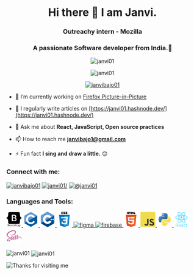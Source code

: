 <h1 align="center"> Hi there 👋 I am Janvi.</h1>
<h3 align="center"> Outreachy intern - <b>Mozilla</b></h3>
<h3 align="center">A passionate Software developer from India.🚀</h3>

<p align="center"> <img src="https://komarev.com/ghpvc/?username=janvi01&label=Profile%20views&color=0e75b6&style=for-the-badge" alt="janvi01" /> </p>
<p align="center"> <img src="https://badges.frapsoft.com/os/v2/open-source.svg?v=103)](https://github.com/janvi01" alt="janvi01" /> </p>

<p align="center"> <a href="https://twitter.com/janvibajo01" target="blank"><img src="https://img.shields.io/twitter/follow/janvibajo01?logo=twitter&style=for-the-badge" alt="janvibajo01" /></a> </p>

- 🔭 I’m currently working on [Firefox Picture-in-Picture](https://www.mozilla.org/en-US/firefox/features/picture-in-picture/)

- 📝 I regularly write articles on [https://janvi01.hashnode.dev/](https://janvi01.hashnode.dev/)

- 💬 Ask me about **React, JavaScript, Open source practices**

- 📫 How to reach me **janvibajo1@gmail.com**

- ⚡ Fun fact **I sing and draw a little.** 😊

<h3 align="left">Connect with me:</h3>
<p align="left">
<a href="https://twitter.com/janvibajo01" target="blank"><img align="center" src="https://raw.githubusercontent.com/rahuldkjain/github-profile-readme-generator/master/src/images/icons/Social/twitter.svg" alt="janvibajo01" height="30" width="40" /></a>
<a href="https://linkedin.com/in/janvi01/" target="blank"><img align="center" src="https://raw.githubusercontent.com/rahuldkjain/github-profile-readme-generator/master/src/images/icons/Social/linked-in-alt.svg" alt="janvi01/" height="30" width="40" /></a>
<a href="https://hashnode.com/@janvi01" target="blank"><img align="center" src="https://raw.githubusercontent.com/rahuldkjain/github-profile-readme-generator/master/src/images/icons/Social/hashnode.svg" alt="@janvi01" height="30" width="40" /></a>
</p>

<h3 align="left">Languages and Tools:</h3>
<p align="left"> <a href="https://getbootstrap.com" target="_blank" rel="noreferrer"> <img src="https://raw.githubusercontent.com/devicons/devicon/master/icons/bootstrap/bootstrap-plain-wordmark.svg" alt="bootstrap" width="40" height="40"/> </a> <a href="https://www.cprogramming.com/" target="_blank" rel="noreferrer"> <img src="https://raw.githubusercontent.com/devicons/devicon/master/icons/c/c-original.svg" alt="c" width="40" height="40"/> </a> <a href="https://www.w3schools.com/cpp/" target="_blank" rel="noreferrer"> <img src="https://raw.githubusercontent.com/devicons/devicon/master/icons/cplusplus/cplusplus-original.svg" alt="cplusplus" width="40" height="40"/> </a> <a href="https://www.w3schools.com/css/" target="_blank" rel="noreferrer"> <img src="https://raw.githubusercontent.com/devicons/devicon/master/icons/css3/css3-original-wordmark.svg" alt="css3" width="40" height="40"/> </a> <a href="https://www.figma.com/" target="_blank" rel="noreferrer"> <img src="https://www.vectorlogo.zone/logos/figma/figma-icon.svg" alt="figma" width="40" height="40"/> </a> <a href="https://firebase.google.com/" target="_blank" rel="noreferrer"> <img src="https://www.vectorlogo.zone/logos/firebase/firebase-icon.svg" alt="firebase" width="40" height="40"/> </a> <a href="https://www.w3.org/html/" target="_blank" rel="noreferrer"> <img src="https://raw.githubusercontent.com/devicons/devicon/master/icons/html5/html5-original-wordmark.svg" alt="html5" width="40" height="40"/> </a> <a href="https://developer.mozilla.org/en-US/docs/Web/JavaScript" target="_blank" rel="noreferrer"> <img src="https://raw.githubusercontent.com/devicons/devicon/master/icons/javascript/javascript-original.svg" alt="javascript" width="40" height="40"/> </a> <a href="https://www.python.org" target="_blank" rel="noreferrer"> <img src="https://raw.githubusercontent.com/devicons/devicon/master/icons/python/python-original.svg" alt="python" width="40" height="40"/> </a> <a href="https://reactjs.org/" target="_blank" rel="noreferrer"> <img src="https://raw.githubusercontent.com/devicons/devicon/master/icons/react/react-original-wordmark.svg" alt="react" width="40" height="40"/> </a> <a href="https://sass-lang.com" target="_blank" rel="noreferrer"> <img src="https://raw.githubusercontent.com/devicons/devicon/master/icons/sass/sass-original.svg" alt="sass" width="40" height="40"/> </a> </p>

<p><img align="left" src="https://github-readme-stats.vercel.app/api?username=janvi01&theme=radical&show_icons=true" alt="janvi01" /></p>

<p>&nbsp;<img align="center" src="https://github-readme-stats.vercel.app/api/top-langs/?username=janvi01&theme=radical&layout=compact" alt="janvi01" /></p>
<img height="120" alt="Thanks for visiting me" width="100%" src="https://raw.githubusercontent.com/BrunnerLivio/brunnerlivio/master/images/marquee.svg" />
